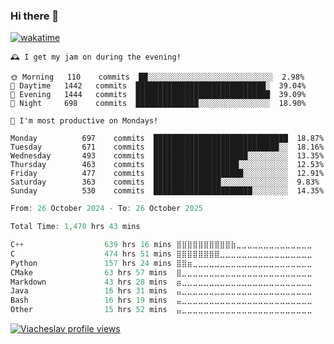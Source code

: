 ### Hi there 👋

[![wakatime](https://wakatime.com/badge/user/018c696b-0bdf-43bb-ab77-72c32d0bf4fe.svg)](https://wakatime.com/@018c696b-0bdf-43bb-ab77-72c32d0bf4fe)

<!-- README-STATS:START -->

```
🕰️ I get my jam on during the evening!

🌞 Morning  	110    commits	██░░░░░░░░░░░░░░░░░░░░░░░░░░░░	2.98%
🌆 Daytime  	1442   commits	█████████████████████████████░	39.04%
🌃 Evening  	1444   commits	██████████████████████████████	39.09%
🌙 Night    	698    commits	██████████████░░░░░░░░░░░░░░░░	18.90%
```

```
📅 I'm most productive on Mondays!

Monday      	697    commits	██████████████████████████████	18.87%
Tuesday     	671    commits	████████████████████████████░░	18.16%
Wednesday   	493    commits	█████████████████████░░░░░░░░░	13.35%
Thursday    	463    commits	███████████████████░░░░░░░░░░░	12.53%
Friday      	477    commits	████████████████████░░░░░░░░░░	12.91%
Saturday    	363    commits	███████████████░░░░░░░░░░░░░░░	9.83%
Sunday      	530    commits	██████████████████████░░░░░░░░	14.35%
```

<!-- README-STATS:END -->

<!--START_SECTION:waka-->

```C
From: 26 October 2024 - To: 26 October 2025

Total Time: 1,470 hrs 43 mins

C++                  639 hrs 16 mins ⣿⣿⣿⣿⣿⣿⣿⣿⣿⣿⣷⣀⣀⣀⣀⣀⣀⣀⣀⣀⣀⣀⣀⣀⣀   43.00 %
C                    474 hrs 51 mins ⣿⣿⣿⣿⣿⣿⣿⣿⣀⣀⣀⣀⣀⣀⣀⣀⣀⣀⣀⣀⣀⣀⣀⣀⣀   31.94 %
Python               157 hrs 24 mins ⣿⣿⣶⣀⣀⣀⣀⣀⣀⣀⣀⣀⣀⣀⣀⣀⣀⣀⣀⣀⣀⣀⣀⣀⣀   10.59 %
CMake                63 hrs 57 mins  ⣿⣀⣀⣀⣀⣀⣀⣀⣀⣀⣀⣀⣀⣀⣀⣀⣀⣀⣀⣀⣀⣀⣀⣀⣀   04.30 %
Markdown             43 hrs 28 mins  ⣶⣀⣀⣀⣀⣀⣀⣀⣀⣀⣀⣀⣀⣀⣀⣀⣀⣀⣀⣀⣀⣀⣀⣀⣀   02.92 %
Java                 16 hrs 31 mins  ⣤⣀⣀⣀⣀⣀⣀⣀⣀⣀⣀⣀⣀⣀⣀⣀⣀⣀⣀⣀⣀⣀⣀⣀⣀   01.11 %
Bash                 16 hrs 19 mins  ⣤⣀⣀⣀⣀⣀⣀⣀⣀⣀⣀⣀⣀⣀⣀⣀⣀⣀⣀⣀⣀⣀⣀⣀⣀   01.10 %
Other                15 hrs 52 mins  ⣤⣀⣀⣀⣀⣀⣀⣀⣀⣀⣀⣀⣀⣀⣀⣀⣀⣀⣀⣀⣀⣀⣀⣀⣀   01.07 %
```

<!--END_SECTION:waka-->

[![Viacheslav profile views](https://u8views.com/api/v1/github/profiles/25109435/views/day-week-month-total-count.svg)](https://u8views.com/github/Mcublog)
